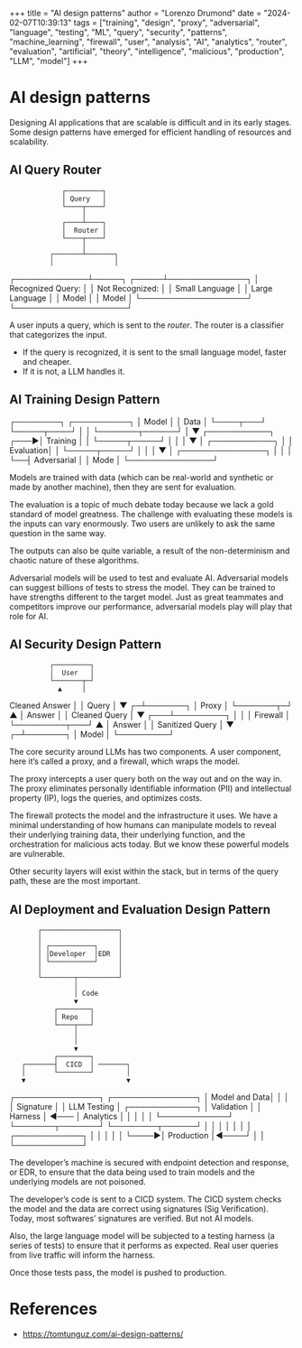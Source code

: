 +++
title = "AI design patterns"
author = "Lorenzo Drumond"
date = "2024-02-07T10:39:13"
tags = ["training",  "design",  "proxy",  "adversarial",  "language",  "testing",  "ML",  "query",  "security",  "patterns",  "machine_learning",  "firewall",  "user",  "analysis",  "AI",  "analytics",  "router",  "evaluation",  "artificial",  "theory",  "intelligence",  "malicious",  "production",  "LLM",  "model"]
+++


# AI design patterns
Designing AI applications that are scalable is difficult and in its early stages. Some design patterns have emerged for efficient handling of resources and scalability.

## AI Query Router
                 ┌─────────┐
                 │ Query   │
                 └────┬────┘
                      │
                 ┌────┴────┐
                 │  Router │
                 └────┬────┘
                      │
              ┌───────┴───────┐
              │               │
┌─────────────┴─────┐   ┌─────┴──────────────┐
│ Recognized Query: │   │ Not Recognized:    │
│  Small Language   │   │  Large Language    │
│     Model         │   │     Model          │
└───────────────────┘   └────────────────────┘

A user inputs a query, which is sent to the _router_. The router is a classifier that categorizes the input.

- If the query is recognized, it is sent to the small language model, faster and cheaper.
- If it is not, a LLM handles it.

## AI Training Design Pattern
┌────────┐    ┌──────────┐
│ Model  │    │   Data   │
└────┬───┘    └─────┬────┘
     │              │
     └───────┬──────┘
             │
             ▼
       ┌───────────┐
  ┌───►│ Training  │
  │    └─────┬─────┘
  │          │
  │          ▼
  │    ┌───────────┐
  │    │ Evaluation│
  │    └─────┬─────┘
  │          │
  │          ▼
  │  ┌───────────────┐
  │  │               │
  └──┤  Adversarial  │
     │     Mode      │
     └───────────────┘

Models are trained with data (which can be real-world and synthetic or made by another machine), then they are sent for evaluation.

The evaluation is a topic of much debate today because we lack a gold standard of model greatness. The challenge with evaluating these models is the inputs can vary enormously. Two users are unlikely to ask the same question in the same way.

The outputs can also be quite variable, a result of the non-determinism and chaotic nature of these algorithms.

Adversarial models will be used to test and evaluate AI. Adversarial models can suggest billions of tests to stress the model. They can be trained to have strengths different to the target model. Just as great teammates and competitors improve our performance, adversarial models play will play that role for AI.

## AI Security Design Pattern
              ┌─────────┐
              │  User   │
              └───────┬─┘
                ▲     │
Cleaned Answer  │     │ Query
                │     ▼
              ┌─┴───────┐
              │  Proxy  │
              └───────┬─┘
                ▲     │
        Answer  │     │ Cleaned Query
                │     ▼
            ┌───┴─────────┐
            │             │
            │  Firewall   │
            └─────────┬───┘
                ▲     │
        Answer  │     │ Sanitized Query
                │     ▼
              ┌─┴───────┐
              │  Model  │
              └─────────┘

The core security around LLMs has two components. A user component, here it’s called a proxy, and a firewall, which wraps the model.

The proxy intercepts a user query both on the way out and on the way in. The proxy eliminates personally identifiable information (PII) and intellectual property (IP), logs the queries, and optimizes costs.

The firewall protects the model and the infrastructure it uses. We have a minimal understanding of how humans can manipulate models to reveal their underlying training data, their underlying function, and the orchestration for malicious acts today. But we know these powerful models are vulnerable.

Other security layers will exist within the stack, but in terms of the query path, these are the most important.


## AI Deployment and Evaluation Design Pattern
           ┌───────────────────┐
           │                   │
           │ ┌───────────┐     │
           │ │Developer  │EDR  │
           │ └───────────┘     │
           │                   │
           └────────┬──────────┘
                    │
                    │ Code
                    ▼
               ┌────────┐
               │ Repo   │
               └────┬───┘
                    │
                    │
                    ▼
               ┌────────┐
       ┌───────┤  CICD  │ ───────┐
       │       └────────┘        │
       ▼                         ▼
┌───────────────┐       ┌───────────────┐
│ Model and Data│       │               │
│  Signature    │       │   LLM Testing │      ┌────────────┐
│   Validation  │       │    Harness    │ ◄─── │ Analytics  │
│               │       │               │      └────────────┘
└───────┬───────┘       └────────┬──────┘
        │                        │
        │                        │
        │                        │
        │     ┌────────────┐     │
        │     │            │     │
        └────►│ Production │◄────┘
              │            │
              └────────────┘

The developer’s machine is secured with endpoint detection and response, or EDR, to ensure that the data being used to train models and the underlying models are not poisoned.

The developer’s code is sent to a CICD system. The CICD system checks the model and the data are correct using signatures (Sig Verification). Today, most softwares’ signatures are verified. But not AI models.

Also, the large language model will be subjected to a testing harness (a series of tests) to ensure that it performs as expected. Real user queries from live traffic will inform the harness.

Once those tests pass, the model is pushed to production.

# References
- https://tomtunguz.com/ai-design-patterns/
